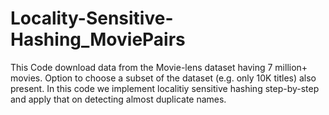 # Locality-Sensitive-Hashing_MoviePairs

This Code download data from the Movie-lens dataset having 7 million+ movies. Option to choose a subset of the dataset (e.g. only 10K titles) also present.
In this code we implement localitiy sensitive hashing step-by-step and apply that on detecting almost duplicate names.
